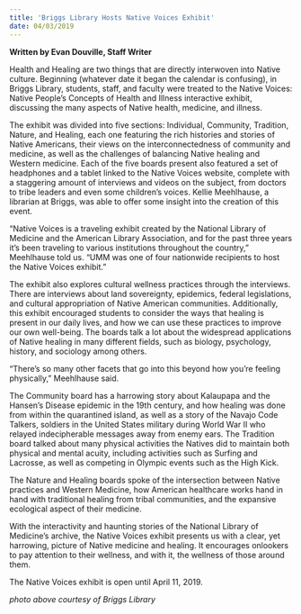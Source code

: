 ```yaml
---
title: 'Briggs Library Hosts Native Voices Exhibit'
date: 04/03/2019
---
```


**Written by Evan Douville, Staff Writer**

Health and Healing are two things that are directly interwoven into Native culture. Beginning (whatever date it began the calendar is confusing), in Briggs Library, students, staff, and faculty were treated to the Native Voices: Native People’s Concepts of Health and Illness interactive exhibit, discussing the many aspects of Native health, medicine, and illness.

The exhibit was divided into five sections: Individual, Community, Tradition, Nature, and Healing, each one featuring the rich histories and stories of Native Americans, their views on the interconnectedness of community and medicine, as well as the challenges of balancing Native healing and Western medicine. Each of the five boards present also featured a set of headphones and a tablet linked to the Native Voices website, complete with a staggering amount of interviews and videos on the subject, from doctors to tribe leaders and even some children’s voices. Kellie Meehlhause, a librarian at Briggs, was able to offer some insight into the creation of this event.

“Native Voices is a traveling exhibit created by the National Library of Medicine and the American Library Association, and for the past three years it’s been traveling to various institutions throughout the country,” Meehlhause told us. “UMM was one of four nationwide recipients to host the Native Voices exhibit.”

The exhibit also explores cultural wellness practices through the interviews. There are interviews about land sovereignty, epidemics, federal legislations, and cultural appropriation of Native American communities. Additionally, this exhibit encouraged students to consider the ways that healing is present in our daily lives, and how we can use these practices to improve our own well-being. The boards talk a lot about the widespread applications of Native healing in many different fields, such as biology, psychology, history, and sociology among others. 

“There’s so many other facets that go into this beyond how you’re feeling physically,” Meehlhause said.

The Community board has a harrowing story about Kalaupapa and the Hansen’s Disease epidemic in the 19th century, and how healing was done from within the quarantined island, as well as a story of the Navajo Code Talkers, soldiers in the United States military during World War II who relayed indecipherable messages away from enemy ears. The Tradition board talked about many physical activities the Natives did to maintain both physical and mental acuity, including activities such as Surfing and Lacrosse, as well as competing in Olympic events such as the High Kick.

The Nature and Healing boards spoke of the intersection between Native practices and Western Medicine, how American healthcare works hand in hand with traditional healing from tribal communities, and the expansive ecological aspect of their medicine.

With the interactivity and haunting stories of the National Library of Medicine’s archive, the Native Voices exhibit presents us with a clear, yet harrowing, picture of Native medicine and healing. It encourages onlookers to pay attention to their wellness, and with it, the wellness of those around them. 

The Native Voices exhibit is open until April 11, 2019.

_photo above courtesy of Briggs Library_